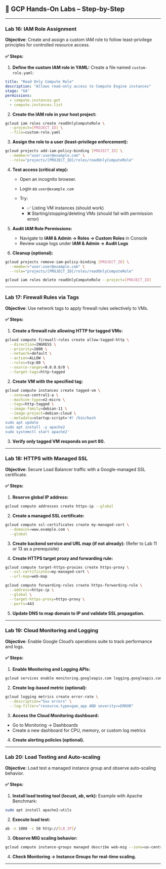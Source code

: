 ## 🧪 GCP Hands-On Labs – Step-by-Step 



---

### **Lab 16: IAM Role Assignment**

**Objective**: Create and assign a custom IAM role to follow least-privilege principles for controlled resource access.

#### ✅ Steps:

1. **Define the custom IAM role in YAML:**
   Create a file named `custom-role.yaml`:

```yaml
title: "Read Only Compute Role"
description: "Allows read-only access to Compute Engine instances"
stage: "GA"
permissions:
  - compute.instances.get
  - compute.instances.list
```

2. **Create the IAM role in your host project:**

```bash
gcloud iam roles create readOnlyComputeRole \
  --project=[PROJECT_ID] \
  --file=custom-role.yaml
```

3. **Assign the role to a user (least-privilege enforcement):**

```bash
gcloud projects add-iam-policy-binding [PROJECT_ID] \
  --member="user:user@example.com" \
  --role="projects/[PROJECT_ID]/roles/readOnlyComputeRole"
```

4. **Test access (critical step):**

   * Open an incognito browser.
   * Login as `user@example.com`
   * Try:

     * ✅ Listing VM instances (should work)
     * ❌ Starting/stopping/deleting VMs (should fail with permission error)

5. **Audit IAM Role Permissions:**

   * Navigate to **IAM & Admin → Roles → Custom Roles** in Console
   * Review usage logs under **IAM & Admin → Audit Logs**

6. **Cleanup (optional):**

```bash
gcloud projects remove-iam-policy-binding [PROJECT_ID] \
  --member="user:user@example.com" \
  --role="projects/[PROJECT_ID]/roles/readOnlyComputeRole"

gcloud iam roles delete readOnlyComputeRole --project=[PROJECT_ID]
```

---

### **Lab 17: Firewall Rules via Tags**

**Objective**: Use network tags to apply firewall rules selectively to VMs.

#### ✅ Steps:

1. **Create a firewall rule allowing HTTP for tagged VMs:**

```bash
gcloud compute firewall-rules create allow-tagged-http \
  --direction=INGRESS \
  --priority=1000 \
  --network=default \
  --action=ALLOW \
  --rules=tcp:80 \
  --source-ranges=0.0.0.0/0 \
  --target-tags=http-tagged
```

2. **Create VM with the specified tag:**

```bash
gcloud compute instances create tagged-vm \
  --zone=us-central1-a \
  --machine-type=e2-micro \
  --tags=http-tagged \
  --image-family=debian-11 \
  --image-project=debian-cloud \
  --metadata=startup-script='#! /bin/bash
sudo apt update
sudo apt install -y apache2
sudo systemctl start apache2'
```

3. **Verify only tagged VM responds on port 80.**

---

### **Lab 18: HTTPS with Managed SSL**

**Objective**: Secure Load Balancer traffic with a Google-managed SSL certificate.

#### ✅ Steps:

1. **Reserve global IP address:**

```bash
gcloud compute addresses create https-ip --global
```

2. **Create a managed SSL certificate:**

```bash
gcloud compute ssl-certificates create my-managed-cert \
  --domains=www.example.com \
  --global
```

3. **Create backend service and URL map (if not already):**
   (Refer to Lab 11 or 13 as a prerequisite)

4. **Create HTTPS target proxy and forwarding rule:**

```bash
gcloud compute target-https-proxies create https-proxy \
  --ssl-certificates=my-managed-cert \
  --url-map=web-map

gcloud compute forwarding-rules create https-forwarding-rule \
  --address=https-ip \
  --global \
  --target-https-proxy=https-proxy \
  --ports=443
```

5. **Update DNS to map domain to IP and validate SSL propagation.**

---

### **Lab 19: Cloud Monitoring and Logging**

**Objective**: Enable Google Cloud’s operations suite to track performance and logs.

#### ✅ Steps:

1. **Enable Monitoring and Logging APIs:**

```bash
gcloud services enable monitoring.googleapis.com logging.googleapis.com
```

2. **Create log-based metric (optional):**

```bash
gcloud logging metrics create error-rate \
  --description="5xx errors" \
  --log-filter="resource.type=gae_app AND severity>=ERROR"
```

3. **Access the Cloud Monitoring dashboard:**

* Go to Monitoring → Dashboards
* Create a new dashboard for CPU, memory, or custom log metrics

4. **Create alerting policies (optional).**

---

### **Lab 20: Load Testing and Auto-scaling**

**Objective**: Load test a managed instance group and observe auto-scaling behavior.

#### ✅ Steps:

1. **Install load testing tool (locust, ab, wrk):**
   Example with Apache Benchmark:

```bash
sudo apt install apache2-utils
```

2. **Execute load test:**

```bash
ab -n 1000 -c 50 http://[LB_IP]/
```

3. **Observe MIG scaling behavior:**

```bash
gcloud compute instance-groups managed describe web-mig --zone=us-central1-a
```

4. **Check Monitoring → Instance Groups for real-time scaling.**

---

